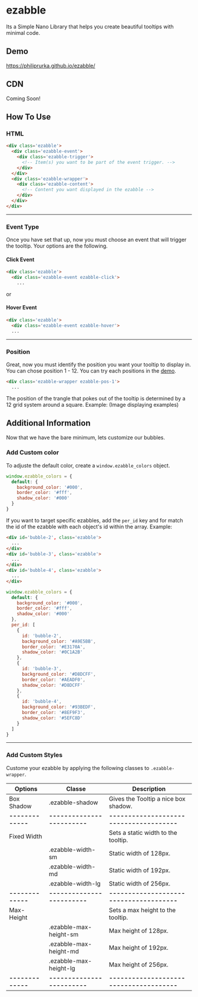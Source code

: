 # ezabble
Its a Simple Nano Library that helps you create beautiful tooltips with minimal code.

## Demo
https://philiprurka.github.io/ezabble/

## CDN
Coming Soon!

## How To Use
### HTML
```html
<div class='ezabble'>
  <div class='ezabble-event'>
    <div class='ezabble-trigger'>
      <!-- Item(s) you want to be part of the event trigger. -->
    </div>
  </div>
  <div class='ezabble-wrapper'>
    <div class='ezabble-content'>
      <!-- Content you want displayed in the ezabble -->
    </div>
  </div>
</div>
```
---
### Event Type
Once you have set that up, now you must choose an event that will trigger the tooltip. Your options are the following.
#### Click Event
```html
<div class='ezabble'>
  <div class='ezabble-event ezabble-click'>
    ...
```
or
#### Hover Event
```html
<div class='ezabble'>
  <div class='ezabble-event ezabble-hover'>
  ...
```
---
### Position
Great, now you must identify the position you want your tooltip to display in. You can chose position 1 - 12. You can try each positions in the [demo](https://philiprurka.github.io/ezabble/).
```html
<div class='ezabble-wrapper ezabble-pos-1'>
  ...
```
The position of the trangle that pokes out of the tooltip is determined by a 12 grid system around a square. Example:
(Image displaying examples)

## Additional Information
Now that we have the bare minimum, lets customize our bubbles.

### Add Custom color
To adjuste the default color, create a `window.ezabble_colors` object.
```javascript
window.ezabble_colors = {
  default: {
    background_color: '#000',
    border_color: '#fff',
    shadow_color: '#000'
  }
}
```
If you want to target specific ezabbles, add the `per_id` key and for match the id of the ezabble with each object's id within the array. Example:
```html
<div id='bubble-2', class='ezabble'>
  ...
</div>
<div id='bubble-3', class='ezabble'>
  ...
</div>
<div id='bubble-4', class='ezabble'>
  ...
</div>
```

```javascript
window.ezabble_colors = {
  default: {
    background_color: '#000',
    border_color: '#fff',
    shadow_color: '#000'
  },
  per_id: [
    {
      id: 'bubble-2',
      background_color: '#A9E5BB',
      border_color: '#E3170A',
      shadow_color: '#0C1A2B'
    },
    {
      id: 'bubble-3',
      background_color: '#D8DCFF',
      border_color: '#AEADF0',
      shadow_color: '#D8DCFF'
    },
    {
      id: 'bubble-4',
      background_color: '#93BEDF',
      border_color: '#8EF9F3',
      shadow_color: '#5EFC8D'
    }
  ]
}
```
---

### Add Custom Styles
Custome your ezabble by applying the following classes to `.ezabble-wrapper`.

| Options     | Classe                 | Description                          |
|-------------|------------------------|--------------------------------------|
| Box Shadow  | .ezabble-shadow        | Gives the Tooltip a nice box shadow. |
|**-------------**|**------------------------**|**--------------------------------------**|
| Fixed Width |                        | Sets a static width to the tooltip.  |
|             | .ezabble-width-sm      | Static width of 128px.               |
|             | .ezabble-width-md      | Static width of 192px.               |
|             | .ezabble-width-lg      | Static width of 256px.               |
|**-------------**|**------------------------**|**--------------------------------------**|
| Max-Height  |                        | Sets a max height to the tooltip.    |
|             | .ezabble-max-height-sm | Max height of 128px.                 |
|             | .ezabble-max-height-md | Max height of 192px.                 |
|             | .ezabble-max-height-lg | Max height of 256px.                 |
|**-------------**|**------------------------**|**--------------------------------------**|
